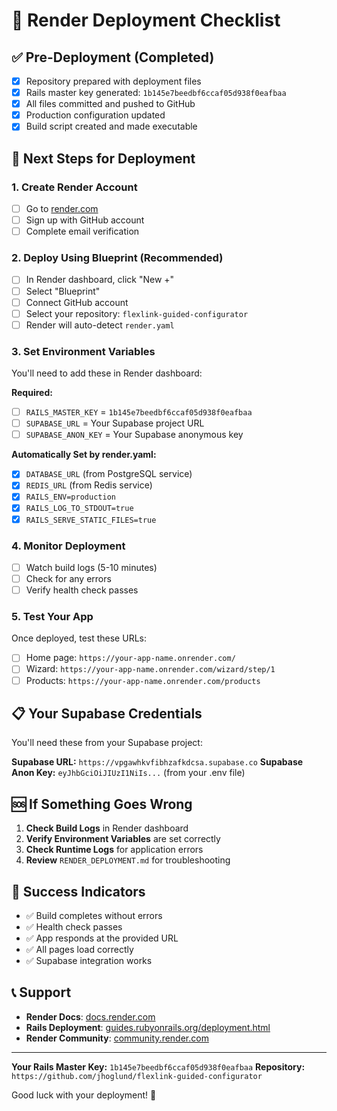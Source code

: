 # 🚀 Render Deployment Checklist

## ✅ Pre-Deployment (Completed)
- [x] Repository prepared with deployment files
- [x] Rails master key generated: `1b145e7beedbf6ccaf05d938f0eafbaa`
- [x] All files committed and pushed to GitHub
- [x] Production configuration updated
- [x] Build script created and made executable

## 🔧 Next Steps for Deployment

### 1. Create Render Account
- [ ] Go to [render.com](https://render.com)
- [ ] Sign up with GitHub account
- [ ] Complete email verification

### 2. Deploy Using Blueprint (Recommended)
- [ ] In Render dashboard, click "New +"
- [ ] Select "Blueprint"
- [ ] Connect GitHub account
- [ ] Select your repository: `flexlink-guided-configurator`
- [ ] Render will auto-detect `render.yaml`

### 3. Set Environment Variables
You'll need to add these in Render dashboard:

**Required:**
- [ ] `RAILS_MASTER_KEY` = `1b145e7beedbf6ccaf05d938f0eafbaa`
- [ ] `SUPABASE_URL` = Your Supabase project URL
- [ ] `SUPABASE_ANON_KEY` = Your Supabase anonymous key

**Automatically Set by render.yaml:**
- [x] `DATABASE_URL` (from PostgreSQL service)
- [x] `REDIS_URL` (from Redis service)
- [x] `RAILS_ENV=production`
- [x] `RAILS_LOG_TO_STDOUT=true`
- [x] `RAILS_SERVE_STATIC_FILES=true`

### 4. Monitor Deployment
- [ ] Watch build logs (5-10 minutes)
- [ ] Check for any errors
- [ ] Verify health check passes

### 5. Test Your App
Once deployed, test these URLs:
- [ ] Home page: `https://your-app-name.onrender.com/`
- [ ] Wizard: `https://your-app-name.onrender.com/wizard/step/1`
- [ ] Products: `https://your-app-name.onrender.com/products`

## 📋 Your Supabase Credentials

You'll need these from your Supabase project:

**Supabase URL:** `https://vpgawhkvfibhzafkdcsa.supabase.co`
**Supabase Anon Key:** `eyJhbGciOiJIUzI1NiIs...` (from your .env file)

## 🆘 If Something Goes Wrong

1. **Check Build Logs** in Render dashboard
2. **Verify Environment Variables** are set correctly
3. **Check Runtime Logs** for application errors
4. **Review** `RENDER_DEPLOYMENT.md` for troubleshooting

## 🎉 Success Indicators

- ✅ Build completes without errors
- ✅ Health check passes
- ✅ App responds at the provided URL
- ✅ All pages load correctly
- ✅ Supabase integration works

## 📞 Support

- **Render Docs**: [docs.render.com](https://docs.render.com)
- **Rails Deployment**: [guides.rubyonrails.org/deployment.html](https://guides.rubyonrails.org/deployment.html)
- **Render Community**: [community.render.com](https://community.render.com)

---

**Your Rails Master Key:** `1b145e7beedbf6ccaf05d938f0eafbaa`
**Repository:** `https://github.com/jhoglund/flexlink-guided-configurator`

Good luck with your deployment! 🚀 